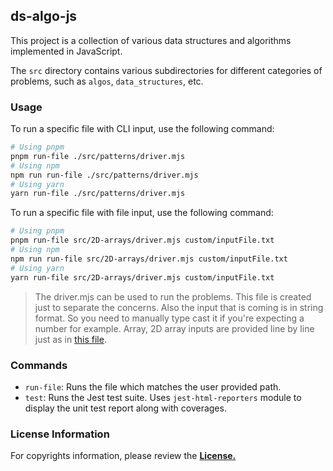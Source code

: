 ## ds-algo-js

This project is a collection of various data structures and algorithms implemented in JavaScript.

The `src` directory contains various subdirectories for different categories of problems, such as `algos`, `data_structures`, etc.

### Usage

To run a specific file with CLI input, use the following command:

```bash
# Using pnpm
pnpm run-file ./src/patterns/driver.mjs
# Using npm
npm run run-file ./src/patterns/driver.mjs
# Using yarn
yarn run-file ./src/patterns/driver.mjs
```

To run a specific file with file input, use the following command:

```bash
# Using pnpm
pnpm run-file src/2D-arrays/driver.mjs custom/inputFile.txt
# Using npm
npm run run-file src/2D-arrays/driver.mjs custom/inputFile.txt
# Using yarn
yarn run-file src/2D-arrays/driver.mjs custom/inputFile.txt
```

> The driver.mjs can be used to run the problems. This file is created just to separate the concerns. Also the input that is coming is in string format. So you need to manually type cast it if you're expecting a number for example.
> Array, 2D array inputs are provided line by line just as in [this file](custom/inputFile.txt).

### Commands

- `run-file`: Runs the file which matches the user provided path.
- `test`: Runs the Jest test suite. Uses `jest-html-reporters` module to display the unit test report along with coverages.

### License Information

For copyrights information, please review the **[License.](/LICENSE)**

